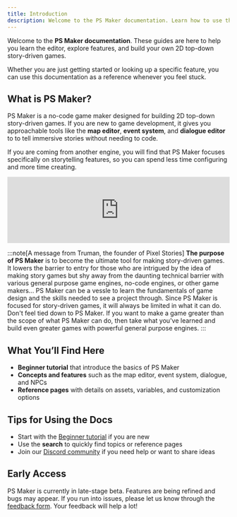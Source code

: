 ```yaml
---
title: Introduction
description: Welcome to the PS Maker documentation. Learn how to use the editor, explore features, and start building your own story-driven game.
---
```


Welcome to the **PS Maker documentation**. These guides are here to help you learn the editor, explore features, and build your own 2D top-down story-driven games.

Whether you are just getting started or looking up a specific feature, you can use this documentation as a reference whenever you feel stuck.

## What is PS Maker?

PS Maker is a no-code game maker designed for building 2D top-down story-driven games. If you are new to game development, it gives you approachable tools like the **map editor**, **event system**, and **dialogue editor** to to tell immersive stories without needing to code.

If you are coming from another engine, you will find that PS Maker focuses specifically on storytelling features, so you can spend less time configuring and more time creating.

<iframe width="100%" src="https://www.youtube.com/embed/_0e__O0PEFo?si=9VekN9yucl8fjmM4" title="YouTube video player" frameborder="0" allow="accelerometer; autoplay; clipboard-write; encrypted-media; gyroscope; picture-in-picture; web-share" referrerpolicy="strict-origin-when-cross-origin" allowfullscreen></iframe>

:::note[A message from Truman, the founder of Pixel Stories]
**The purpose of PS Maker** is to become the ultimate tool for making story-driven games. It lowers the barrier to entry for those who are intrigued by the idea of making story games but shy away from the daunting technical barrier with various general purpose game engines, no-code engines, or other game makers... PS Maker can be a vessle to learn the fundamentals of game design and the skills needed to see a project through. Since PS Maker is focused for story-driven games, it will always be limited in what it can do. Don't feel tied down to PS Maker. If you want to make a game greater than the scope of what PS Maker can do, then take what you've learned and build even greater games with powerful general purpose engines.
:::

## What You’ll Find Here

- **Beginner tutorial** that introduce the basics of PS Maker
- **Concepts and features** such as the map editor, event system, dialogue, and NPCs
- **Reference pages** with details on assets, variables, and customization options

## Tips for Using the Docs

- Start with the [Beginner tutorial](./getting-started) if you are new
- Use the **search** to quickly find topics or reference pages
- Join our [Discord community](https://discord.gg/WTxUC4hEnS) if you need help or want to share ideas

## Early Access

PS Maker is currently in late-stage beta. Features are being refined and bugs may appear. If you run into issues, please let us know through the [feedback form](https://forms.gle/76x3G1mkUQpKvbG7A). Your feedback will help a lot!
